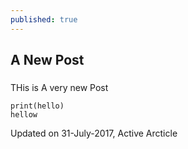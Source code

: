 ```yaml
---
published: true
---
```

## A New Post

###

THis is A very new Post

	print(hello)
    hellow

Updated on 31-July-2017, Active Arcticle
